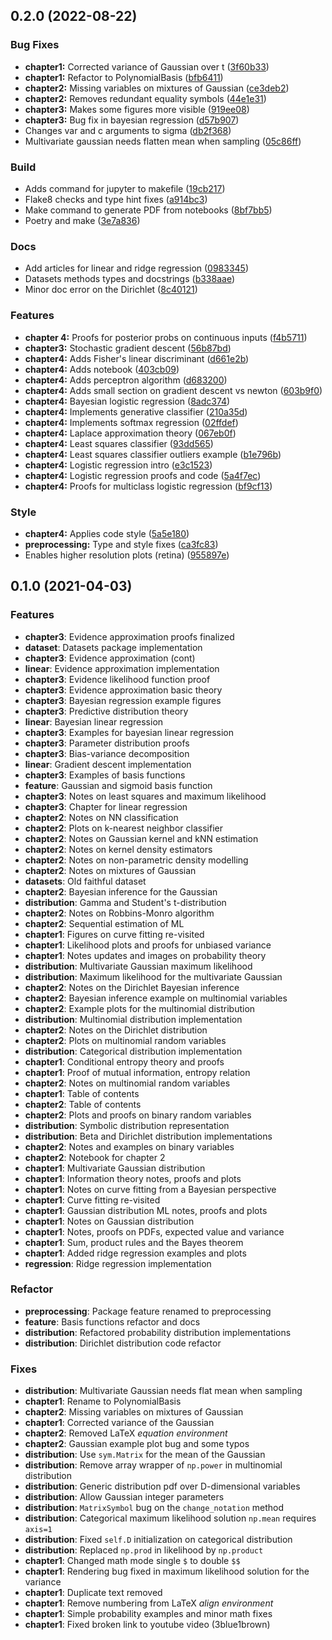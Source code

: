 ## 0.2.0 (2022-08-22)

### Bug Fixes
- **chapter1:** Corrected variance of Gaussian over t ([3f60b33](https://github.com/vagmcs/prml/commit/3f60b3338550362db3928d8a2c9e04d31239c631))
- **chapter1:** Refactor to PolynomialBasis ([bfb6411](https://github.com/vagmcs/prml/commit/bfb64114e14bcf78badacbe40df4ab88526e2348))
- **chapter2:** Missing variables on mixtures of Gaussian ([ce3deb2](https://github.com/vagmcs/prml/commit/ce3deb2c8193a462cbc74eab75004939bf7661f4))
- **chapter2:** Removes redundant equality symbols ([44e1e31](https://github.com/vagmcs/prml/commit/44e1e315108e2b58b1dc111475bf78789ad5ad23))
- **chapter3:** Makes some figures more visible ([919ee08](https://github.com/vagmcs/prml/commit/919ee083e5af776c9fcd239e04538e81e330b7a5))
- **chapter3:** Bug fix in bayesian regression ([d57b907](https://github.com/vagmcs/prml/commit/d57b907056033f2d191c1b81a0769a52cf2c7c61))
- Changes var and c arguments to sigma ([db2f368](https://github.com/vagmcs/prml/commit/db2f368a3ba81ae99b16f18bcff36752fc147f83))
- Multivariate gaussian needs flatten mean when sampling ([05c86ff](https://github.com/vagmcs/prml/commit/05c86ffdd44f2b03fcef847b4183e4eeb489f7eb))

### Build
- Adds command for jupyter to makefile ([19cb217](https://github.com/vagmcs/prml/commit/19cb217c5978cd952bc3358fc3831c4d06fd74db))
- Flake8 checks and type hint fixes ([a914bc3](https://github.com/vagmcs/prml/commit/a914bc32c78b6ebb485efeda394805e347160909))
- Make command to generate PDF from notebooks ([8bf7bb5](https://github.com/vagmcs/prml/commit/8bf7bb5d2bed94595ee2787e1a25b3c03053660e))
- Poetry and make ([3e7a836](https://github.com/vagmcs/prml/commit/3e7a8367bb19f0399016cff064c6ef34a428959b))

### Docs
- Add articles for linear and ridge regression ([0983345](https://github.com/vagmcs/prml/commit/098334575065d6127947c3a9b4818d90c47b248b))
- Datasets methods types and docstrings ([b338aae](https://github.com/vagmcs/prml/commit/b338aae14560adb21ccd83ab7385adaf2d7716c6))
- Minor doc error on the Dirichlet ([8c40121](https://github.com/vagmcs/prml/commit/8c40121a02d0848d9193f627c6224ed9f80f90fb))

### Features
- **chapter 4:** Proofs for posterior probs on continuous inputs ([f4b5711](https://github.com/vagmcs/prml/commit/f4b57119843e20916b451e4a7148a9782a2c4df2))
- **chapter3:** Stochastic gradient descent ([56b87bd](https://github.com/vagmcs/prml/commit/56b87bd1c40f50741b632da2f1ca854109ec891c))
- **chapter4:** Adds Fisher's linear discriminant ([d661e2b](https://github.com/vagmcs/prml/commit/d661e2b2f40b152186620cecc23cf9ed0b593979))
- **chapter4:** Adds notebook ([403cb09](https://github.com/vagmcs/prml/commit/403cb09f34e621ca4d1775a274bf55b30059c828))
- **chapter4:** Adds perceptron algorithm ([d683200](https://github.com/vagmcs/prml/commit/d683200210ddcb5ced1acea73ff9f156d77e6d86))
- **chapter4:** Adds small section on gradient descent vs newton ([603b9f0](https://github.com/vagmcs/prml/commit/603b9f0cd4d8ff88a2ebda03c973f7783565cb44))
- **chapter4:** Bayesian logistic regression ([8adc374](https://github.com/vagmcs/prml/commit/8adc3742fe375658b30ed508c40731bce332ae6a))
- **chapter4:** Implements generative classifier ([210a35d](https://github.com/vagmcs/prml/commit/210a35d5a89881f97cb582c62e0e52ddf48bb482))
- **chapter4:** Implements softmax regression ([02ffdef](https://github.com/vagmcs/prml/commit/02ffdeffc05f04b080c64f5578f28a7f97b092fd))
- **chapter4:** Laplace approximation theory ([067eb0f](https://github.com/vagmcs/prml/commit/067eb0f7a3b982ed22edcfb2743fb5672eadc50d))
- **chapter4:** Least squares classifier ([93dd565](https://github.com/vagmcs/prml/commit/93dd565a74d963f52cc34f602c9d37d480a916f0))
- **chapter4:** Least squares classifier outliers example ([b1e796b](https://github.com/vagmcs/prml/commit/b1e796bfa8f6cf614e94531e68b5c62477bed50d))
- **chapter4:** Logistic regression intro ([e3c1523](https://github.com/vagmcs/prml/commit/e3c15232ddb38dcd79a15eb5a44ca1c15a06600d))
- **chapter4:** Logistic regression proofs and code ([5a4f7ec](https://github.com/vagmcs/prml/commit/5a4f7ecace78feaf7e0169b48f3cbf83298b620e))
- **chapter4:** Proofs for multiclass logistic regression ([bf9cf13](https://github.com/vagmcs/prml/commit/bf9cf135874ea6a0059caf290b430b7652d3cff2))

### Style
- **chapter4:** Applies code style ([5a5e180](https://github.com/vagmcs/prml/commit/5a5e180f137ec2a1effa00ab9e55b072b91649c9))
- **preprocessing:** Type and style fixes ([ca3fc83](https://github.com/vagmcs/prml/commit/ca3fc832331e3023355ff7ea11a8ad751563d23e))
- Enables higher resolution plots (retina) ([955897e](https://github.com/vagmcs/prml/commit/955897ea49e70d758451bb00b8527a6f54664a72))


## 0.1.0 (2021-04-03)

### Features

- **chapter3**: Evidence approximation proofs finalized
- **dataset**: Datasets package implementation
- **chapter3**: Evidence approximation (cont)
- **linear**: Evidence approximation implementation
- **chapter3**: Evidence likelihood function proof
- **chapter3**: Evidence approximation basic theory
- **chapter3**: Bayesian regression example figures
- **chapter3**: Predictive distribution theory
- **linear**: Bayesian linear regression
- **chapter3**: Examples for bayesian linear regression
- **chapter3**: Parameter distribution proofs
- **chapter3**: Bias-variance decomposition
- **linear**: Gradient descent implementation
- **chapter3**: Examples of basis functions
- **feature**: Gaussian and sigmoid basis function
- **chapter3**: Notes on least squares and maximum likelihood
- **chapter3**: Chapter for linear regression
- **chapter2**: Notes on NN classification
- **chapter2**: Plots on k-nearest neighbor classifier
- **chapter2**: Notes on Gaussian kernel and kNN estimation
- **chapter2**: Notes on kernel density estimators
- **chapter2**: Notes on non-parametric density modelling
- **chapter2**: Notes on mixtures of Gaussian
- **datasets**: Old faithful dataset
- **chapter2**: Bayesian inference for the Gaussian
- **distribution**: Gamma and Student's t-distribution
- **chapter2**: Notes on Robbins-Monro algorithm
- **chapter2**: Sequential estimation of ML
- **chapter1**: Figures on curve fitting re-visited
- **chapter1**: Likelihood plots and proofs for unbiased variance
- **chapter1**: Notes updates and images on probability theory
- **distribution**: Multivariate Gaussian maximum likelihood
- **distribution**: Maximum likelihood for the multivariate Gaussian
- **chapter2**: Notes on the Dirichlet Bayesian inference
- **chapter2**: Bayesian inference example on multinomial variables
- **chapter2**: Example plots for the multinomial distribution
- **distribution**: Multinomial distribution implementation
- **chapter2**: Notes on the Dirichlet distribution
- **chapter2**: Plots on multinomial random variables
- **distribution**: Categorical distribution implementation
- **chapter1**: Conditional entropy theory and proofs
- **chapter1**: Proof of mutual information, entropy relation
- **chapter2**: Notes on multinomial random variables
- **chapter1**: Table of contents
- **chapter2**: Table of contents
- **chapter2**: Plots and proofs on binary random variables
- **distribution**: Symbolic distribution representation
- **distribution**: Beta and Dirichlet distribution implementations
- **chapter2**: Notes and examples on binary variables
- **chapter2**: Notebook for chapter 2
- **chapter1**: Multivariate Gaussian distribution
- **chapter1**: Information theory notes, proofs and plots
- **chapter1**: Notes on curve fitting from a Bayesian perspective
- **chapter1**: Curve fitting re-visited
- **chapter1**: Gaussian distribution ML notes, proofs and plots
- **chapter1**: Notes on Gaussian distribution
- **chapter1**: Notes, proofs on PDFs, expected value and variance
- **chapter1**: Sum, product rules and the Bayes theorem
- **chapter1**: Added ridge regression examples and plots
- **regression**: Ridge regression implementation

### Refactor

- **preprocessing**: Package feature renamed to preprocessing
- **feature**: Basis functions refactor and docs
- **distribution**: Refactored probability distribution implementations
- **distribution**: Dirichlet distribution code refactor

### Fixes

- **distribution**: Multivariate Gaussian needs flat mean when sampling
- **chapter1**: Rename to PolynomialBasis
- **chapter2**: Missing variables on mixtures of Gaussian
- **chapter1**: Corrected variance of the Gaussian
- **chapter2**: Removed LaTeX *equation environment*
- **chapter2**: Gaussian example plot bug and some typos
- **distribution**: Use `sym.Matrix` for the mean of the Gaussian
- **distribution**: Remove array wrapper of `np.power` in multinomial distribution
- **distribution**: Generic distribution pdf over D-dimensional variables
- **distribution**: Allow Gaussian integer parameters
- **distribution**: `MatrixSymbol` bug on the `change_notation` method
- **distribution**: Categorical maximum likelihood solution `np.mean` requires `axis=1`
- **distribution**: Fixed `self.D` initialization on categorical distribution
- **distribution**: Replaced `np.prod` in likelihood by `np.product`
- **chapter1**: Changed math mode single `$` to double `$$`
- **chapter1**: Rendering bug fixed in maximum likelihood solution for the variance
- **chapter1**: Duplicate text removed
- **chapter1**: Remove numbering from LaTeX *align environment*
- **chapter1**: Simple probability examples and minor math fixes
- **chapter1**: Fixed broken link to youtube video (3blue1brown)
